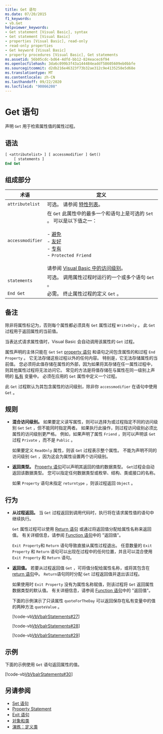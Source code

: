 ```yaml
---
title: Get 语句
ms.date: 07/20/2015
f1_keywords:
- vb.Get
helpviewer_keywords:
- Get statement [Visual Basic], syntax
- Get statement [Visual Basic]
- properties [Visual Basic], read-only
- read-only properties
- Get keyword [Visual Basic]
- property procedures [Visual Basic], Get statements
ms.assetid: 56b05cdc-bd64-4dfd-bb12-824eacec6f94
ms.openlocfilehash: 3da6c099b3f43a144484eaddf58605609eb0bbfe
ms.sourcegitcommit: d2db216e46323f73b32ae312c9e4135258e5d68e
ms.translationtype: MT
ms.contentlocale: zh-CN
ms.lasthandoff: 09/22/2020
ms.locfileid: "90866208"
---
```

# <a name="get-statement"></a>Get 语句

声明 `Get` 用于检索属性值的属性过程。  
  
## <a name="syntax"></a>语法  
  
```vb  
[ <attributelist> ] [ accessmodifier ] Get()  
    [ statements ]  
End Get  
```  
  
## <a name="parts"></a>组成部分  
  
|术语|定义|  
|---|---|  
|`attributelist`|可选。 请参阅 [特性列表](attribute-list.md)。|  
|`accessmodifier`|在 `Get` 此属性中的最多一个和语句上是可选的 `Set` 。 可以是以下值之一：<br /><br /> -   [避免](../modifiers/protected.md)<br />-   [友好](../modifiers/friend.md)<br />-   [专有](../modifiers/private.md)<br />-   `Protected Friend`<br /><br /> 请参阅 [Visual Basic 中的访问级别](../../programming-guide/language-features/declared-elements/access-levels.md)。|  
|`statements`|可选。 调用属性过程时运行的一个或多个语句 `Get` 。|  
|`End Get`|必需。 终止属性过程的定义 `Get` 。|  
  
## <a name="remarks"></a>备注  

 除非将属性标记为，否则每个属性都必须具有 `Get` 属性过程 `WriteOnly` 。 此 `Get` 过程用于返回属性的当前值。  
  
 当表达式请求属性值时，Visual Basic 会自动调用该属性的 `Get` 过程。  
  
 属性声明的主体只能在 `Get` `Set` [property 语句](property-statement.md) 和语句之间包含属性的和过程 `End Property` 。 它无法存储这些过程以外的任何内容。 特别是，它无法存储属性的当前值。 您必须将此值存储在属性的外部，因为如果将其存储在任一属性过程中，则其他属性过程将无法访问它。 常见的方法是将值存储在与属性在同一级别上声明的 [私有](../modifiers/private.md) 变量中。 必须在应用的 `Get` 属性中定义一个过程。  
  
 此 `Get` 过程默认为其包含属性的访问级别，除非你 `accessmodifier` 在语句中使用 `Get` 。  
  
## <a name="rules"></a>规则  
  
- **混合访问级别。** 如果要定义读写属性，则可以选择为或过程指定不同的访问级别 `Get` `Set` ，但不能同时指定两者。 如果执行此操作，则过程访问级别必须比属性的访问级别更严格。 例如，如果声明了属性 `Friend` ，则可以声明该 `Get` 过程 `Private` ，而不是 `Public` 。  
  
     如果要定义 `ReadOnly` 属性，则该 `Get` 过程表示整个属性。 不能为声明不同的访问级别 `Get` ，因为这会为属性设置两个访问级别。  
  
- **返回类型。** [Property 语句](property-statement.md)可以声明其返回的值的数据类型。 `Get`过程会自动返回该数据类型。 您可以指定任何数据类型或枚举、结构、类或接口的名称。  
  
     如果 `Property` 语句未指定 `returntype` ，则该过程返回 `Object` 。  
  
## <a name="behavior"></a>行为  
  
- **从过程返回。** 当 `Get` 过程返回到调用代码时，执行将在请求属性值的语句中继续执行。  
  
     `Get` 属性过程可以使用 [Return 语句](return-statement.md) 或通过将返回值分配给属性名称来返回值。 有关详细信息，请参阅 [Function 语句](function-statement.md)中的 "返回值"。  
  
     `Exit Property`和 `Return` 语句导致直接从属性过程退出。 任意数量的 `Exit Property` 和 `Return` 语句可以出现在过程中的任何位置，并且可以混合使用 `Exit Property` 和 `Return` 语句。  
  
- **返回值。** 若要从过程返回值 `Get` ，可将值分配给属性名称，或将其包含在 [return 语句](return-statement.md)中。 `Return`语句同时分配 `Get` 过程返回值并退出该过程。  
  
     如果使用时 `Exit Property` 没有为属性名称赋值，则该过程将 `Get` 返回属性数据类型的默认值。 有关详细信息，请参阅 [Function 语句](function-statement.md)中的 "返回值"。  
  
     下面的示例演示了只读属性 `quoteForTheDay` 可以返回保存在私有变量中的值的两种方法 `quoteValue` 。  
  
     [!code-vb[VbVbalrStatements#27](~/samples/snippets/visualbasic/VS_Snippets_VBCSharp/VbVbalrStatements/VB/Class1.vb#27)]  
  
     [!code-vb[VbVbalrStatements#28](~/samples/snippets/visualbasic/VS_Snippets_VBCSharp/VbVbalrStatements/VB/Class1.vb#28)]  
  
     [!code-vb[VbVbalrStatements#29](~/samples/snippets/visualbasic/VS_Snippets_VBCSharp/VbVbalrStatements/VB/Class1.vb#29)]  
  
## <a name="example"></a>示例  

 下面的示例使用 `Get` 语句返回属性的值。  
  
 [!code-vb[VbVbalrStatements#30](~/samples/snippets/visualbasic/VS_Snippets_VBCSharp/VbVbalrStatements/VB/Class1.vb#30)]  
  
## <a name="see-also"></a>另请参阅

- [Set 语句](set-statement.md)
- [Property Statement](property-statement.md)
- [Exit 语句](exit-statement.md)
- [对象和类](../../programming-guide/language-features/objects-and-classes/index.md)
- [演练：定义类](../../programming-guide/language-features/objects-and-classes/walkthrough-defining-classes.md)

